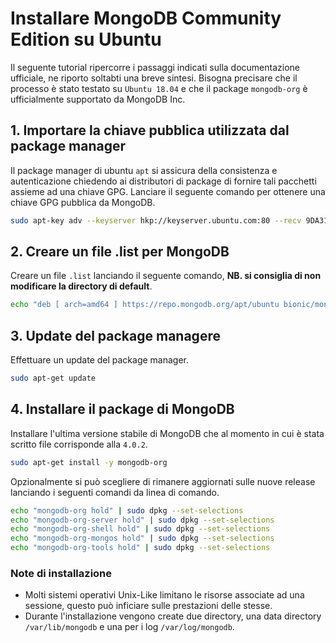 # Installare MongoDB Community Edition su Ubuntu

Il seguente tutorial ripercorre i passaggi indicati sulla documentazione ufficiale, ne riporto soltabti una breve sintesi.
Bisogna precisare che il processo &egrave; stato testato su `Ubuntu 18.04` e che il package `mongodb-org` &egrave; ufficialmente
supportato da MongoDB Inc.

## 1. Importare la chiave pubblica utilizzata dal package manager

Il package manager di ubuntu `apt` si assicura della consistenza e autenticazione chiedendo ai distributori di package di
fornire tali pacchetti assieme ad una chiave GPG. Lanciare il seguente comando per ottenere una chiave GPG pubblica da MongoDB.

```sh
sudo apt-key adv --keyserver hkp://keyserver.ubuntu.com:80 --recv 9DA31620334BD75D9DCB49F368818C72E52529D4
```

## 2. Creare un file .list per MongoDB

Creare un file `.list` lanciando il seguente comando, **NB. si consiglia di non modificare la directory di default**.

```sh
echo "deb [ arch=amd64 ] https://repo.mongodb.org/apt/ubuntu bionic/mongodb-org/4.0 multiverse" | sudo tee /etc/apt/sources.list.d/mongodb-org-4.0.list
```

## 3. Update del package managere

Effettuare un update del package manager.

```sh
sudo apt-get update
```

## 4. Installare il package di MongoDB

Installare l'ultima versione stabile di MongoDB che al momento in cui &egrave; stata scritto file corrisponde alla `4.0.2`.

```sh
sudo apt-get install -y mongodb-org
```

Opzionalmente si pu&ograve; scegliere di rimanere aggiornati sulle nuove release lanciando i seguenti comandi da linea di comando.

```sh
echo "mongodb-org hold" | sudo dpkg --set-selections
echo "mongodb-org-server hold" | sudo dpkg --set-selections
echo "mongodb-org-shell hold" | sudo dpkg --set-selections
echo "mongodb-org-mongos hold" | sudo dpkg --set-selections
echo "mongodb-org-tools hold" | sudo dpkg --set-selections
```

### Note di installazione

- Molti sistemi operativi Unix-Like limitano le risorse associate ad una sessione, questo può inficiare sulle prestazioni delle stesse.
- Durante l'installazione vengono create due directory, una data directory `/var/lib/mongodb` e una per i log `/var/log/mongodb`.
